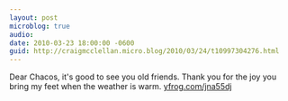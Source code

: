 ```yaml
---
layout: post
microblog: true
audio: 
date: 2010-03-23 18:00:00 -0600
guid: http://craigmcclellan.micro.blog/2010/03/24/t10997304276.html
---
```

Dear Chacos, it's good to see you old friends. Thank you for the joy you bring my feet when the weather is warm.  [yfrog.com/jna55dj](http://yfrog.com/jna55dj)
